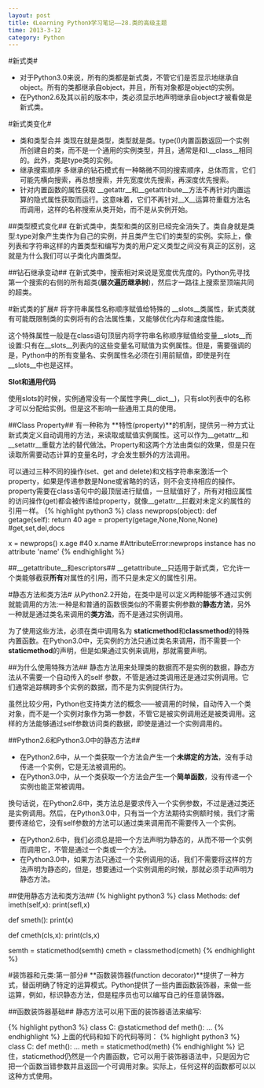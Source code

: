 ```yaml
---
layout: post
title: 《Learning Python》学习笔记——28.类的高级主题
time: 2013-3-12
category: Python
---
```


#新式类#

- 对于Python3.0来说，所有的类都是新式类，不管它们是否显示地继承自object。所有的类都继承自object，并且，所有对象都是object的实例。
- 在Python2.6及其以前的版本中，类必须显示地声明继承自object才被看做是新式类。

#新式类变化#

- 类和类型合并
  类现在就是类型，类型就是类。type(I)内置函数返回一个实例所创建自的类，而不是一个通用的实例类型，并且，通常是和I.\_\_class\_\_相同的。此外，类是type类的实例。
- 继承搜索顺序
  多继承的钻石模式有一种略微不同的搜索顺序，总体而言，它们可能先横向搜索，再总想搜索，并先宽度优先搜索，再深度优先搜索。
- 针对内置函数的属性获取
  \_\_getattr\_\_和\_\_getattribute\_\_方法不再针对内置运算的隐式属性获取而运行。这意味着，它们不再针对\_\_X\_\_运算符重载方法名而调用，这样的名称搜索从类开始，而不是从实例开始。


##类型模式变化##
在新式类中，类型和类的区别已经完全消失了。类自身就是类型:type对象产生类作为自己的实例，并且类产生它们的类型的实例。实际上，像列表和字符串这样的内置类型和编写为类的用户定义类型之间没有真正的区别，这就是为什么我们可以子类化内置类型。

##钻石继承变动##
在新式类中，搜索相对来说是宽度优先度的。Python先寻找第一个搜索的右侧的所有超类(**层次遍历继承树**)，然后才一路往上搜索至顶端共同的超类。

#新式类的扩展#
将字符串属性名称顺序赋值给特殊的 \_\_slots\_\_类属性，新式类就有可能既限制类的实例将有的合法属性集，又能够优化内存和速度性能。

这个特殊属性一般是在class语句顶层内将字符串名称顺序赋值给变量\_\_slots\_\_而设置:只有在\_\_slots\_\_列表内的这些变量名可赋值为实例属性。但是，需要强调的是，Python中的所有变量名、实例属性名必须在引用前赋值，即使是列在\_\_slots\_\_中也是这样。

**Slot和通用代码**

使用slots的时候，实例通常没有一个属性字典(\_\_dict\_\_)，只有slot列表中的名称才可以分配给实例。但是这不影响一些通用工具的使用。


##Class Property##
有一种称为 **特性(property)**的机制，提供另一种方式让新式类定义自动调用的方法，来读取或赋值实例属性。这可以作为\_\_getattr\_\_和\_\_setattr\_\_重载方法的替代做法。Property和这两个方法由类似的效果，但是只在读取所需要动态计算的变量名时，才会发生额外的方法调用。

可以通过三种不同的操作(set、get and delete)和文档字符串来激活一个property，如果是传递参数是None或省略的的话，则不会支持相应的操作。property需要在class语句中的最顶层进行赋值，一旦赋值好了，所有对相应属性的访问操作(get)都会被传递给property，就像\_\_getattr\_\_拦截对未定义的属性的引用一样。
{% highlight python3 %}
class newprops(object):
  def getage(self):
    return 40
  age = property(getage,None,None,None)     #get,set,del,docs

x = newprops()
x.age                                       #40
x.name                                      #AttributeError:newprops instance has no attribute 'name'
{% endhighlight %}

##\_\_getattribute\_\_和escriptors##
\_\_getattribute\_\_只适用于新式类，它允许一个类能够截获**所有**对属性的引用，而不只是未定义的属性引用。


#静态方法和类方法#
从Python2.2开始，在类中是可以定义两种能够不通过实例就能调用的方法:一种是和普通的函数很类似的不需要实例参数的**静态方法**，另外一种就是通过类名来调用的**类方法**，而不是通过实例调用。

为了使用这些方法，必须在类中调用名为 **staticmethod**和**classmethod**的特殊内置函数。在Python3.0中，无实例的方法只通过类名来调用，而不需要一个**staticmethod**的声明，但是如果通过实例来调用，那就需要声明。

##为什么使用特殊方法##
静态方法用来处理类的数据而不是实例的数据，静态方法从不需要一个自动传入的self 参数，不管是通过类调用还是通过实例调用。它们通常追踪横跨多个实例的数据，而不是为实例提供行为。

虽然比较少用，Python也支持类方法的概念——被调用的时候，自动传入一个类对象，而不是一个实例对象作为第一参数，不管它是被实例调用还是被类调用。这样的方法能够通过self参数访问类的数据，即使是通过一个实例调用的。

##Python2.6和Python3.0中的静态方法##

- 在Python2.6中，从一个类获取一个方法会产生一个**未绑定的方法**，没有手动传递一个实例，它是无法被调用的。
- 在Python3.0中，从一个类获取一个方法会产生一个**简单函数**，没有传递一个实例也能正常被调用。

换句话说，在Python2.6中，类方法总是要求传入一个实例参数，不过是通过类还是实例调用。然后，在Python3.0中，只有当一个方法期待实例额时候，我们才需要传递给它，没有self参数的方法可以通过类来调用而不需要传入一个实例。

- 在Python2.6中，我们必须总是把一个方法声明为静态的，从而不带一个实例而调用它，不管是通过一个类或一个方法。
- 在Python3.0中，如果方法只通过一个实例调用的话，我们不需要将这样的方法声明为静态的，但是，想要通过一个实例调用的时候，那就必须手动声明为静态方法。

##使用静态方法和类方法##
{% highlight python3 %}
class Methods:
  def imeth(self,x):
    print(sefl,x)

  def smeth():
    print(x)

  def cmeth(cls,x):
    print(cls,x)

  semth = staticmethod(semth)
  cmeth = classmethod(cmeth)
{% endhighlight %}

#装饰器和元类:第一部分#
**函数装饰器(function decorator)**提供了一种方式，替函明确了特定的运算模式。Python提供了一些内置函数装饰器，来做一些运算，例如，标识静态方法，但是程序员也可以编写自己的任意装饰器。

##函数装饰器基础##
静态方法可以用下面的装饰器语法来编写:

{% highlight python3 %}
class C:
  @staticmethod
  def meth():
    ...
{% endhighlight %}
上面的代码和如下的代码等同：
{% highlight python3 %}
class C:
  def meth():
    ...
  meth = staticmethod(meth)
{% endhighlight %}
记住，staticmethod仍然是一个内置函数，它可以用于装饰器语法中，只是因为它把一个函数当错参数并且返回一个可调用对象。实际上，任何这样的函数都可以以这种方式使用。

